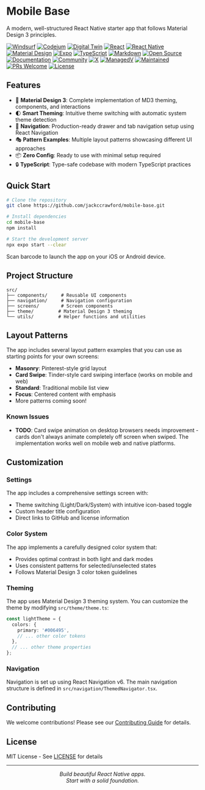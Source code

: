 # Mobile Base

A modern, well-structured React Native starter app that follows Material Design 3 principles.

[![Windsurf](https://img.shields.io/badge/Built%20with-Windsurf-0066CC.svg)](https://codeium.com/windsurf)
[![Codeium](https://img.shields.io/badge/Powered%20by-Codeium-09B6A2.svg)](https://codeium.com)
[![Digital Twin](https://img.shields.io/badge/Digital%20Twin-Ready-blue)](https://www.digitaltwinconsortium.org/)
[![React](https://img.shields.io/badge/React-18.3.1-blue.svg?style=flat&logo=react&logoColor=61DAFB)](https://reactjs.org/)
[![React Native](https://img.shields.io/badge/React%20Native-0.76.6-blue.svg?style=flat&logo=react)](https://reactnative.dev/)
[![Material Design](https://img.shields.io/badge/Material%20Design-v3-000000.svg?style=flat&logo=materialdesign&logoColor=white)](https://m3.material.io/)
[![Expo](https://img.shields.io/badge/Expo-52.0.30-black.svg?style=flat&logo=expo)](https://expo.dev/)
[![TypeScript](https://img.shields.io/badge/TypeScript-5.3-3178C6?style=flat&logo=typescript&logoColor=white)](https://www.typescriptlang.org/)
[![Markdown](https://img.shields.io/badge/Markdown-000000?style=flat&logo=markdown&logoColor=white)](https://www.markdownguide.org/)
[![Open Source](https://img.shields.io/badge/Open%20Source-%E2%9D%A4-red)](https://opensource.org/)
[![Documentation](https://img.shields.io/badge/docs-latest-brightgreen.svg)](https://pattern-bridge.github.io/docs)
[![Community](https://img.shields.io/badge/Join-Codeium%20Community-7289DA.svg?style=flat&logo=discord)](https://discord.gg/3XFf78nAx5)
[![X](https://img.shields.io/badge/Follow-@jackccrawford-000000.svg?style=flat&logo=x)](https://x.com/jackccrawford)
[![ManagedV](https://img.shields.io/badge/By-ManagedV-4DFFD2.svg?style=flat)](https://www.managedv.com)
[![Maintained](https://img.shields.io/badge/Maintained-yes-brightgreen.svg)](https://github.com/pattern-bridge/pattern-bridge/pulse)
[![PRs Welcome](https://img.shields.io/badge/PRs-welcome-brightgreen.svg)](http://makeapullrequest.com)
[![License](https://img.shields.io/badge/license-MIT-blue.svg)](https://opensource.org/licenses/MIT)

## Features

- 🎨 **Material Design 3**: Complete implementation of MD3 theming, components, and interactions
- 🌓 **Smart Theming**: Intuitive theme switching with automatic system theme detection
- 📱 **Navigation**: Production-ready drawer and tab navigation setup using React Navigation
- 🎭 **Pattern Examples**: Multiple layout patterns showcasing different UI approaches
- 📦 **Zero Config**: Ready to use with minimal setup required
- 🔒 **TypeScript**: Type-safe codebase with modern TypeScript practices

## Quick Start

```bash
# Clone the repository
git clone https://github.com/jackccrawford/mobile-base.git

# Install dependencies
cd mobile-base
npm install

# Start the development server
npx expo start --clear
```
Scan barcode to launch the app on your iOS or Android device.

## Project Structure

```
src/
├── components/     # Reusable UI components
├── navigation/     # Navigation configuration
├── screens/        # Screen components
├── theme/         # Material Design 3 theming
└── utils/         # Helper functions and utilities
```

## Layout Patterns

The app includes several layout pattern examples that you can use as starting points for your own screens:

- **Masonry**: Pinterest-style grid layout
- **Card Swipe**: Tinder-style card swiping interface (works on mobile and web)
- **Standard**: Traditional mobile list view
- **Focus**: Centered content with emphasis
- More patterns coming soon!

### Known Issues

- **TODO**: Card swipe animation on desktop browsers needs improvement - cards don't always animate completely off screen when swiped. The implementation works well on mobile web and native platforms.

## Customization

### Settings

The app includes a comprehensive settings screen with:
- Theme switching (Light/Dark/System) with intuitive icon-based toggle
- Custom header title configuration
- Direct links to GitHub and license information

### Color System

The app implements a carefully designed color system that:
- Provides optimal contrast in both light and dark modes
- Uses consistent patterns for selected/unselected states
- Follows Material Design 3 color token guidelines

### Theming

The app uses Material Design 3 theming system. You can customize the theme by modifying `src/theme/theme.ts`:

```typescript
const lightTheme = {
  colors: {
    primary: '#006495',
    // ... other color tokens
  },
  // ... other theme properties
};
```

### Navigation

Navigation is set up using React Navigation v6. The main navigation structure is defined in `src/navigation/ThemedNavigator.tsx`.

## Contributing

We welcome contributions! Please see our [Contributing Guide](CONTRIBUTING.md) for details.

## License

MIT License - See [LICENSE](LICENSE) for details

---

<p align="center">
  <i>Build beautiful React Native apps.</i><br>
  <i>Start with a solid foundation.</i>
</p>
